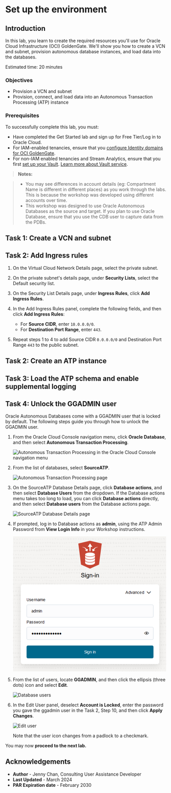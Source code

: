 # Set up the environment

## Introduction

In this lab, you learn to create the required resources you'll use for Oracle Cloud Infrastructure (OCI) GoldenGate. We'll show you how to create a VCN and subnet, provision autonomous database instances, and load data into the databases.

Estimated time: 20 minutes

### Objectives

-  Provision a VCN and subnet
-  Provision, connect, and load data into an Autonomous Transaction Processing (ATP) instance

### Prerequisites

To successfully complete this lab, you must:

* Have completed the Get Started lab and sign up for Free Tier/Log in to Oracle Cloud.
* For IAM-enabled tenancies, ensure that you [configure Identity domains for OCI GoldenGate](https://docs.oracle.com/en/cloud/paas/goldengate-service/mkmbs/#GUID-DD9C1BF8-69FE-4C9A-A2D1-74C73550ED65).
* For non-IAM enabled tenancies and Stream Analytics, ensure that you first [set up your Vault](https://docs.oracle.com/en-us/iaas/Content/KeyManagement/Tasks/managingvaults_topic-To_create_a_new_vault.htm#createnewvault).  [Learn more about Vault service](https://docs.oracle.com/en-us/iaas/Content/KeyManagement/Concepts/keyoverview.htm).


> **Notes:** 

> * You may see differences in account details (eg: Compartment Name is different in different places) as you work through the labs. This is because the workshop was developed using different accounts over time.
> * This workshop was designed to use Oracle Autonomous Databases as the source and target. If you plan to use Oracle Database, ensure that you use the CDB user to capture data from the PDBs.

## Task 1: Create a VCN and subnet

[](include:01-create-vcn-subnet.md)


## Task 2: Add Ingress rules

1.  On the Virtual Cloud Network Details page, select the private subnet.

2.  On the private subnet's details page, under **Security Lists**, select the Default security list.

3.  On the Security List Details page, under **Ingress Rules**, click **Add Ingress Rules**.

4.  In the Add Ingress Rules panel, complete the following fields, and then click **Add Ingress Rules**: 

    - For **Source CIDR**, enter `10.0.0.0/0`.
    - For **Destination Port Range**, enter `443`.

5.  Repeat steps 1 to 4 to add Source CIDR `0.0.0.0/0` and Destination Port Range `443` to the public subnet.

## Task 2: Create an ATP instance

[](include:02-create-atp-instance.md)


## Task 3: Load the ATP schema and enable supplemental logging

[](include:03-load-atp-schema.md)

## Task 4: Unlock the GGADMIN user

Oracle Autonomous Databases come with a GGADMIN user that is locked by default. The following steps guide you through how to unlock the GGADMIN user.

1.  From the Oracle Cloud Console navigation menu, click **Oracle Database**, and then select **Autonomous Transaction Processing**.

	![Autonomous Transaction Processing in the Oracle Cloud Console navigation menu](https://oracle-livelabs.github.io/goldengate/ggs-common/create/images/database-atp.png " ")

2.  From the list of databases, select **SourceATP**.

    ![Autonomous Transaction Processing page](https://oracle-livelabs.github.io/goldengate/ggs-common/create/images/03-02-sourceatp.png " ")

3.  On the SourceATP Database Details page, click **Database actions**, and then select **Database Users** from the dropdown. If the Database actions menu takes too long to load, you can click **Database actions** directly, and then select **Database users** from the Database actions page.

    ![SourceATP Database Details page](https://oracle-livelabs.github.io/goldengate/ggs-common/create/images/03-03-db-actions.png " ")

4.  If prompted, log in to Database actions as **admin**, using the ATP Admin Password from **View Login Info** in your Workshop instructions.

    ![ATP Database actions log in](./images/03-04-login.png " ")

5.  From the list of users, locate **GGADMIN**, and then click the ellipsis (three dots) icon and select **Edit**.

    ![Database users](https://oracle-livelabs.github.io/goldengate/ggs-common/create/images/03-05-ggadmin.png " ")

6.  In the Edit User panel, deselect **Account is Locked**, enter the password you gave the ggadmin user in the Task 2, Step 10, and then click **Apply Changes**.

    ![Edit user](https://oracle-livelabs.github.io/goldengate/ggs-common/create/images/03-06-ggadmin-edit-user.png " ")

    Note that the user icon changes from a padlock to a checkmark.


You may now **proceed to the next lab.**

## Acknowledgements

- **Author** - Jenny Chan, Consulting User Assistance Developer
- **Last Updated** - March 2024
- **PAR Expiration date** - February 2030
